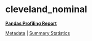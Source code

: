 # cleveland_nominal

[**Pandas Profiling Report**](https://epistasislab.github.io/penn-ml-benchmarks/profile/cleveland_nominal.html)

[Metadata](metadata.yaml) | [Summary Statistics](summary_stats.tsv)

